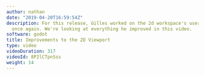```yaml
---
author: nathan
date: "2019-04-20T16:59:54Z"
description: For this release, Gilles worked on the 2d workspace's user experience
  once again. We're looking at everything he improved in this video.
software: godot
title: Improvements to the 2D Viewport
type: video
videoDuration: 317
videoId: 8P2lCTpnSss
weight: 14
---
```


